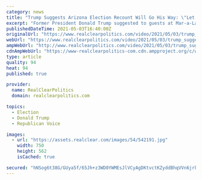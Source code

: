 ```yaml
---
category: news
title: "Trump Suggests Arizona Election Recount Will Go His Way: \"Let's See What They Find\""
excerpt: "Former President Donald Trump suggested to guests at Mar-a-Lago on Thursday that a recount vote in Arizona could prove the 2020 election was \"stolen\" due to voter fraud. \"Let's see what they find. I wouldn't be surprised if they found thousands and thousands and thousands of votes,"
publishedDateTime: 2021-05-03T16:40:00Z
originalUrl: "https://www.realclearpolitics.com/video/2021/05/03/trump_suggests_arizona_election_recount_will_go_his_way_lets_see_what_they_find.html"
webUrl: "https://www.realclearpolitics.com/video/2021/05/03/trump_suggests_arizona_election_recount_will_go_his_way_lets_see_what_they_find.html"
ampWebUrl: "http://www.realclearpolitics.com/video/2021/05/03/trump_suggests_arizona_election_recount_will_go_his_way_lets_see_what_they_find.amp.html"
cdnAmpWebUrl: "https://www-realclearpolitics-com.cdn.ampproject.org/c/www.realclearpolitics.com/video/2021/05/03/trump_suggests_arizona_election_recount_will_go_his_way_lets_see_what_they_find.amp.html"
type: article
quality: 94
heat: 94
published: true

provider:
  name: RealClearPolitics
  domain: realclearpolitics.com

topics:
  - Election
  - Donald Trump
  - Republican Voice

images:
  - url: "https://assets.realclear.com/images/54/542191.jpg"
    width: 750
    height: 562
    isCached: true

secured: "hNSog6t38G/GUya5f/65Jh+z3WD0YWMEsJlVCyAgDKtvctKZyddBhqVVn6jrkFG9XpplTH0a44mNmgDIHBdLCYl2iHUO0YKhYn0kWvHAv+fV4V6p1xHIosjBeFCwM8L87Tt8bcHWpVRGkCIjpqEStwMi7OVkIPytcLpuuqQgLusy64kCWALFTolOUUkf7YOLAEJaQ2O6MubPAHyeC4zvmGMokzudkwmcG8S2T53salOuze7qM5aaV5VnZI/DPERNPETAV7rpTrytnj+9ur1zAIwtUSjdD/+IML1gl3wozTLksaEtdbVeB0MjkDS7vRBctbiN8p0dwdWZtthAwHAOOALrgGJhTtQf7OTJf6o6n4s=;/eRhscgu1OAwfbkkf3402Q=="
---
```


